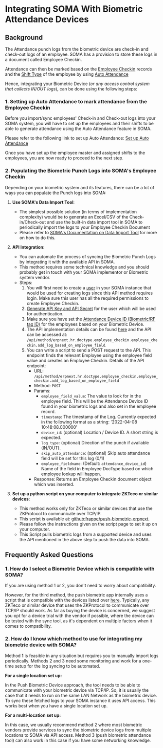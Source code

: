 
# Integrating SOMA With Biometric Attendance Devices


## Background


The Attendance punch logs from the biometric device are check-in and check-out logs of an employee. SOMA has a provision to store these logs in a document called Employee Checkin.


Attendance can then be marked based on the [Employee Checkin](/docs/en/human-resources/employee_checkin) records and the [Shift Type](/docs/en/human-resources/shift_type) of the employee by using [Auto Attendance](/docs/en/human-resources/auto-attendance)


Hence, integrating your Biometric Device (*or any access control system that collects IN/OUT logs*), can be done using the following steps:


### 1. Setting up Auto Attendance to mark attendance from the Employee Checkin


Before you import/sync employees' Check-in and Check-out logs into your SOMA system, you will have to set up the employees and their shifts to be able to generate attendance using the Auto Attendance feature in SOMA.


Please refer to the following link to set up Auto Attendance: [Set up Auto Attendance](/docs/en/human-resources/auto-attendance)


Once you have set up the employee master and assigned shifts to the employees, you are now ready to proceed to the next step.


### 2. Populating the Biometric Punch Logs into SOMA's Employee Checkin


Depending on your biometric system and its features, there can be a lot of ways you can populate the Punch logs into SOMA:


1. **Use SOMA's Data Import Tool**:


	* The simplest possible solution (in terms of implementation complexity) would be to generate an Excel/CSV of the Check-in/Check-out and use the built-in data import tool in SOMA to periodically import the logs to your Employee Checkin Document
	* Please refer to [SOMA's Documentation on Data Import Tool](/docs/en/setting-up/data/data-import) for more on how to do this.
2. **API Integration**:


	* You can automate the process of syncing the Biometric Punch Logs by integrating it with the available API in SOMA.
	* This method requires some technical knowledge and you should probably get in touch with your SOMA implementor or Biometric system vendor.
	* Steps:
		1. You will first need to create a [user](/docs/en/setting-up/users-and-permissions/adding-users#1-how-to-create-a-new-user) in your SOMA instance that would be used for creating logs since this API method requires login. Make sure this user has all the required permissions to create Employee Checkin.
		2. [Generate API Key and API Secret](/docs/en/setting-up/users-and-permissions/adding-users#210-api-access) for the user which will be used for authentication.
		3. Make sure you have set the [Attendance Device ID (Biometric/RF tag ID)](/docs/en/human-resources/auto-attendance#3-setup-attendance-device-id-field-in-employee) for the employees based on your Biometric Device.
		4. The API implementation details can be found [here](https://github.com/frappe/erpnext/blob/develop/erpnext/hr/doctype/employee_checkin/employee_checkin.py#L49-L78) and the API can be accessed at: `/api/method/erpnext.hr.doctype.employee_checkin.employee_checkin.add_log_based_on_employee_field`.
		5. You can write a script to send a POST request to the API. This endpoint finds the relevant Employee using the employee field value and creates an Employee Checkin. Details of the API endpoint:
			+ URL: `/api/method/erpnext.hr.doctype.employee_checkin.employee_checkin.add_log_based_on_employee_field`
			+ Method: `POST`
			+ Params:
				- `employee_field_value`: The value to look for in the employee field. This will be the Attendance Device ID found in your biometric logs and also set in the employee record.
				- `timestamp`: The timestamp of the Log. Currently expected in the following format as a string: '2022-04-08 10:48:08.000000'
				- `device_id`: (optional) Location / Device ID. A short string is expected.
				- `log_type`: (optional) Direction of the punch if available (IN/OUT).
				- `skip_auto_attendance`: (optional) Skip auto attendance field will be set for this log (0/1)
				- `employee_fieldname`: (Default: `attendance_device_id`) Name of the field in Employee DocType based on which employee lookup will happen.
			+ Response: Returns an Employee Checkin document object which was inserted.
3. **Set up a python script on your computer to integrate ZKTeco or similar devices**:


	* This method works only for ZKTeco or similar devices that use the ZKProtocol to communicate over TCP/IP.
	* This script is available at: [github:frappe/push-biometric-erpnext](https://github.com/frappe/push-biometric-erpnext).
	* Please follow the instructions given on the script page to set it up on your computer.
	* This Script pulls biometric logs from a supported device and uses the API mentioned in the above step to push the data into SOMA.


## Frequently Asked Questions


### 1. How do I select a Biometric Device which is compatible with SOMA?


If you are using method 1 or 2, you don't need to worry about compatibility. 


However, for the third method, the push biometric app internally uses a script that is compatible with the devices listed over [here](https://github.com/fananimi/pyzk#compatible-devices). Typically, any ZKTeco or similar device that uses the ZKProtocol to communicate over TCP/IP should work. As far as buying the device is concerned, we suggest you opt for a device trial with the vendor if possible, where the device can be tested with the sync tool, as it's dependent on multiple factors when it comes to compatibility.


### 2. How do I know which method to use for integrating my biometric device with SOMA?


Method 1 is feasible in any situation but requires you to manually import logs periodically. Methods 2 and 3 need some monitoring and work for a one-time setup for the log syncing to be automated.


**For a single location set up:**


In the Push Biometric Device approach, the tool needs to be able to communicate with your biometric device via TCP/IP. So, it is usually the case that it needs to run on the same LAN Network as the biometric device. To sync these fetched logs to your SOMA instance it uses API access. This works best when you have a single location set up.


**For a multi-location set up:**


In this case, we usually recommend method 2 where most biometric vendors provide services to sync the biometric device logs from multiple locations to SOMA via API access. Method 3 (push biometric attendance tool) can also work in this case if you have some networking knowledge.


